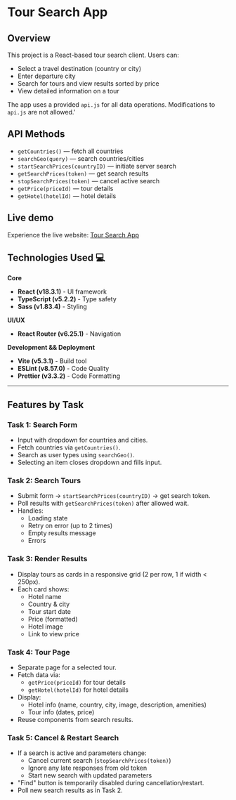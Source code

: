 # Tour Search App

## Overview
This project is a React-based tour search client. Users can:

- Select a travel destination (country or city)
- Enter departure city
- Search for tours and view results sorted by price
- View detailed information on a tour

The app uses a provided `api.js` for all data operations. Modifications to `api.js` are not allowed.'

## API Methods
- `getCountries()` — fetch all countries
- `searchGeo(query)` — search countries/cities
- `startSearchPrices(countryID)` — initiate server search
- `getSearchPrices(token)` — get search results
- `stopSearchPrices(token)` — cancel active search
- `getPrice(priceId)` — tour details
- `getHotel(hotelId)` — hotel details

## Live demo

Experience the live website: [Tour Search App](https://hetskoweb.github.io/otpusk-interview-task/)

## Technologies Used 💻

**Core**
* **React (v18.3.1)** - UI framework
* **TypeScript (v5.2.2)** - Type safety
* **Sass (v1.83.4)** - Styling

**UI/UX**
* **React Router (v6.25.1)** - Navigation

**Development && Deployment**
* **Vite (v5.3.1)** - Build tool
* **ESLint (v8.57.0)** - Code Quality
* **Prettier (v3.3.2)** - Code Formatting

---

## Features by Task

### Task 1: Search Form
- Input with dropdown for countries and cities.
- Fetch countries via `getCountries()`.
- Search as user types using `searchGeo()`.
- Selecting an item closes dropdown and fills input.

### Task 2: Search Tours
- Submit form → `startSearchPrices(countryID)` → get search token.
- Poll results with `getSearchPrices(token)` after allowed wait.
- Handles:
  - Loading state
  - Retry on error (up to 2 times)
  - Empty results message
  - Errors

### Task 3: Render Results
- Display tours as cards in a responsive grid (2 per row, 1 if width < 250px).
- Each card shows:
  - Hotel name
  - Country & city
  - Tour start date
  - Price (formatted)
  - Hotel image
  - Link to view price

### Task 4: Tour Page
- Separate page for a selected tour.
- Fetch data via:
  - `getPrice(priceId)` for tour details
  - `getHotel(hotelId)` for hotel details
- Display:
  - Hotel info (name, country, city, image, description, amenities)
  - Tour info (dates, price)
- Reuse components from search results.

### Task 5: Cancel & Restart Search
- If a search is active and parameters change:
  - Cancel current search (`stopSearchPrices(token)`)
  - Ignore any late responses from old token
  - Start new search with updated parameters
- "Find" button is temporarily disabled during cancellation/restart.
- Poll new search results as in Task 2.